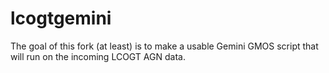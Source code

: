 # lcogtgemini

The goal of this fork (at least) is to make a usable Gemini GMOS script that will run on the incoming LCOGT AGN data.
